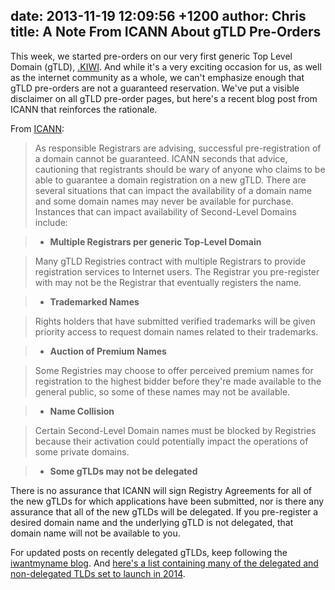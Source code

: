 date: 2013-11-19 12:09:56 +1200
author: Chris
title: A Note From ICANN About gTLD Pre-Orders
----

<!-- excerpt -->

This week, we started pre-orders on our very first generic Top Level Domain (gTLD), [.KIWI](https://iwantmyname.com/domains/dot-kiwi). And while it's a very exciting occasion for us, as well as the internet community as a whole, we can't emphasize enough that gTLD pre-orders are not a guaranteed reservation. We've put a visible disclaimer on all gTLD pre-order pages, but here's a recent blog post from ICANN that reinforces the rationale. 

<!-- /excerpt -->

From [ICANN](http://blog.icann.org/2013/11/pre-reserve-a-domain-name-or-not-icann-answers-the-question/):

> As responsible Registrars are advising, successful pre-registration of a domain cannot be guaranteed. ICANN seconds that advice, cautioning that registrants should be wary of anyone who claims to be able to guarantee a domain registration on a new gTLD. There are several situations that can impact the availability of a domain name and some domain names may never be available for purchase. Instances that can impact availability of Second-Level Domains include: 

> + **Multiple Registrars per generic Top-Level Domain**

> Many gTLD Registries contract with multiple Registrars to provide registration services to Internet users. The Registrar you pre-register with may not be the Registrar that eventually registers the name. 

> + **Trademarked Names**

> Rights holders that have submitted verified trademarks will be given priority access to request domain names related to their trademarks. 

> + **Auction of Premium Names**

>Some Registries may choose to offer perceived premium names for registration to the highest bidder before they're made available to the general public, so some of these names may not be available. 

> + **Name Collision**

>Certain Second-Level Domain names must be blocked by Registries because their activation could potentially impact the operations of some private domains. 

> + **Some gTLDs may not be delegated** 

There is no assurance that ICANN will sign Registry Agreements for all of the new gTLDs for which applications have been submitted, nor is there any assurance that all of the new gTLDs will be delegated. If you pre-register a desired domain name and the underlying gTLD is not delegated, that domain name will not be available to you.

For updated posts on recently delegated gTLDs, keep following the [iwantmyname blog](https://iwantmyname.com/blog/). And [here's a list containing many of the delegated and non-delegated TLDs set to launch in 2014](https://iwantmyname.com/domains/new-gtld-domain-extensions).
